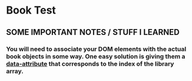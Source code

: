 # Book Test

## SOME IMPORTANT NOTES / STUFF I LEARNED
### You will need to associate your DOM elements with the actual book objects in some way. One easy solution is giving them a [**data-attribute**](https://developer.mozilla.org/en-US/docs/Learn/HTML/Howto/Use_data_attributes) that corresponds to the index of the library array.